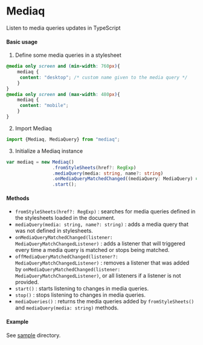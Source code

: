 # Mediaq
Listen to media queries updates in TypeScript

#### Basic usage
1. Define some media queries in a stylesheet
```css
@media only screen and (min-width: 760px){
    mediaq {
     content: "desktop"; /* custom name given to the media query */
    }
}
@media only screen and (max-width: 480px){
    mediaq {
     content: "mobile";
    }
}
```
2. Import Mediaq
```typescript
import {Mediaq, MediaQuery} from "mediaq";
```
3. Initialize a Mediaq instance
```typescript
var mediaq = new Mediaq()
                 .fromStyleSheets(href?: RegExp)
                 .mediaQuery(media: string, name?: string)
                 .onMediaQueryMatchedChanged((mediaQuery: MediaQuery) => { })
                 .start();
```


#### Methods
* ```fromStyleSheets(href?: RegExp)``` : searches for media queries defined in the stylesheets loaded in the document.
* ```mediaQuery(media: string, name?: string)``` : adds a media query that was not defined in stylesheets.
* ```onMediaQueryMatchedChanged(listener: MediaQueryMatchChangedListener)``` : adds a listener that will triggered every time a media query is matched or stops being matched.
* ```offMediaQueryMatchedChanged(listener?: MediaQueryMatchChangedListener)``` : removes a listener that was added by ```onMediaQueryMatchedChanged(listener: MediaQueryMatchChangedListener)```, or all listeners if a listener is not provided.
* ```start()``` : starts listening to changes in media queries.
* ```stop()``` : stops listening to changes in media queries.
* ```mediaQueries()``` : returns the media queries added by ```fromStyleSheets()``` and ```mediaQuery(media: string)``` methods.

#### Example
See [sample](https://github.com/maroun-baydoun/mediaq/tree/master/sample) directory.
